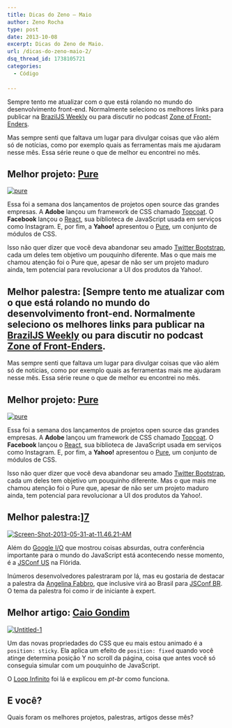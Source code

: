 ```yaml
---
title: Dicas do Zeno – Maio
author: Zeno Rocha
type: post
date: 2013-10-08
excerpt: Dicas do Zeno de Maio.
url: /dicas-do-zeno-maio-2/
dsq_thread_id: 1738105721
categories:
  - Código

---
```

Sempre tento me atualizar com o que está rolando no mundo do desenvolvimento front-end. Normalmente seleciono os melhores links para publicar na [BrazilJS Weekly][1] ou para discutir no podcast [Zone of Front-Enders][2].

Mas sempre senti que faltava um lugar para divulgar coisas que vão além só de notícias, como por exemplo quais as ferramentas mais me ajudaram nesse mês. Essa série reune o que de melhor eu encontrei no mês.

## Melhor projeto: [Pure][3]

[<img class="aligncenter size-full wp-image-37530" alt="pure" src="https://raw.githubusercontent.com/diegoeis/tableless-static-images/master/2013/05/pure.jpg" width="600" height="211" srcset="uploads/2013/05/pure.jpg 600w, uploads/2013/05/pure-329x115.jpg 329w, uploads/2013/05/pure-588x206.jpg 588w" sizes="(max-width: 600px) 100vw, 600px" />][3]

Essa foi a semana dos lançamentos de projetos open source das grandes empresas. A **Adobe** lançou um framework de CSS chamado [Topcoat][4]. O **Facebook** lançou o [React][5], sua biblioteca de JavaScript usada em serviços como Instagram. E, por fim, a **Yahoo!** apresentou o [Pure][3], um conjunto de módulos de CSS.

Isso não quer dizer que você deva abandonar seu amado [Twitter Bootstrap][6], cada um deles tem objetivo um pouquinho diferente. Mas o que mais me chamou atenção foi o Pure que, apesar de não ser um projeto maduro ainda, tem potencial para revolucionar a UI dos produtos da Yahoo!.

## Melhor palestra: [Sempre tento me atualizar com o que está rolando no mundo do desenvolvimento front-end. Normalmente seleciono os melhores links para publicar na [BrazilJS Weekly][1] ou para discutir no podcast [Zone of Front-Enders][2].

Mas sempre senti que faltava um lugar para divulgar coisas que vão além só de notícias, como por exemplo quais as ferramentas mais me ajudaram nesse mês. Essa série reune o que de melhor eu encontrei no mês.

## Melhor projeto: [Pure][3]

[<img class="aligncenter size-full wp-image-37530" alt="pure" src="https://raw.githubusercontent.com/diegoeis/tableless-static-images/master/2013/05/pure.jpg" width="600" height="211" srcset="uploads/2013/05/pure.jpg 600w, uploads/2013/05/pure-329x115.jpg 329w, uploads/2013/05/pure-588x206.jpg 588w" sizes="(max-width: 600px) 100vw, 600px" />][3]

Essa foi a semana dos lançamentos de projetos open source das grandes empresas. A **Adobe** lançou um framework de CSS chamado [Topcoat][4]. O **Facebook** lançou o [React][5], sua biblioteca de JavaScript usada em serviços como Instagram. E, por fim, a **Yahoo!** apresentou o [Pure][3], um conjunto de módulos de CSS.

Isso não quer dizer que você deva abandonar seu amado [Twitter Bootstrap][6], cada um deles tem objetivo um pouquinho diferente. Mas o que mais me chamou atenção foi o Pure que, apesar de não ser um projeto maduro ainda, tem potencial para revolucionar a UI dos produtos da Yahoo!.

## Melhor palestra:][7] 

[<img class="aligncenter size-full wp-image-37529" alt="Screen-Shot-2013-05-31-at-11.46.21-AM" src="https://raw.githubusercontent.com/diegoeis/tableless-static-images/master/2013/05/Screen-Shot-2013-05-31-at-11.46.21-AM.jpg" width="600" height="259" srcset="uploads/2013/05/Screen-Shot-2013-05-31-at-11.46.21-AM.jpg 600w, uploads/2013/05/Screen-Shot-2013-05-31-at-11.46.21-AM-329x142.jpg 329w, uploads/2013/05/Screen-Shot-2013-05-31-at-11.46.21-AM-588x253.jpg 588w" sizes="(max-width: 600px) 100vw, 600px" />][7]

Além do [Google I/O][8] que mostrou coisas absurdas, outra conferência importante para o mundo do JavaScript está acontecendo nesse momento, é a [JSConf US][9] na Flórida.

Inúmeros desenvolvedores palestraram por lá, mas eu gostaria de destacar a palestra da [Angelina Fabbro][10], que inclusive virá ao Brasil para [JSConf BR][11]. O tema da palestra foi como ir de iniciante à expert.

## Melhor artigo: <a title="Caio Gondim" href="http://loopinfinito.com.br/2013/05/28/css-position-sticky/" rel="author">Caio Gondim</a>

[<img class="aligncenter size-full wp-image-37528" alt="Untitled-1" src="https://raw.githubusercontent.com/diegoeis/tableless-static-images/master/2013/05/Untitled-1.jpg" width="600" height="282" srcset="uploads/2013/05/Untitled-1.jpg 600w, uploads/2013/05/Untitled-1-329x154.jpg 329w, uploads/2013/05/Untitled-1-588x276.jpg 588w" sizes="(max-width: 600px) 100vw, 600px" />][12]

Um das novas propriedades do CSS que eu mais estou animado é a `position: sticky`. Ela aplica um efeito de `position: fixed` quando você atinge determina posição Y no scroll da página, coisa que antes você só conseguia simular com um pouquinho de JavaScript.

O [Loop Infinito][13] foi lá e explicou em _pt-br_ como funciona.

## E você?

Quais foram os melhores projetos, palestras, artigos desse mês?

 [1]: http://braziljs.org
 [2]: http://zofe.com.br
 [3]: http://purecss.io/
 [4]: http://topcoat.io/
 [5]: http://facebook.github.io/react/
 [6]: http://twitter.github.io/bootstrap
 [7]: http://afabbro.github.io/jsconf2013/
 [8]: https://developers.google.com/events/io/
 [9]: http://2013.jsconf.us/
 [10]: http://twitter.com/angelinamagnum
 [11]: http://2013.jsconfbr.org/
 [12]: http://loopinfinito.com.br/2013/05/28/css-position-sticky/
 [13]: http://loopinfinito.com.br/